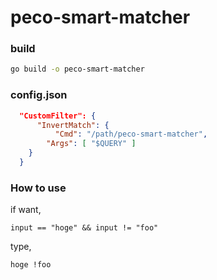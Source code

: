 # peco-smart-matcher

### build

```sh
go build -o peco-smart-matcher
```

### config.json

```json
  "CustomFilter": {
      "InvertMatch": {
          "Cmd": "/path/peco-smart-matcher",
        "Args": [ "$QUERY" ]
    }
  }
```

### How to use

if want,

`input == "hoge" && input != "foo"`

type,

`hoge !foo`
